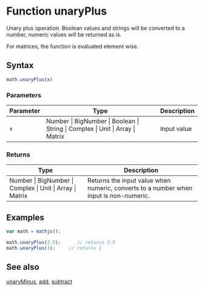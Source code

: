 # Function unaryPlus

Unary plus operation.
Boolean values and strings will be converted to a number, numeric values will be returned as is.

For matrices, the function is evaluated element wise.


## Syntax

```js
math.unaryPlus(x)
```

### Parameters

Parameter | Type | Description
--------- | ---- | -----------
`x` | Number &#124; BigNumber &#124; Boolean &#124; String &#124; Complex &#124; Unit &#124; Array &#124; Matrix |  Input value

### Returns

Type | Description
---- | -----------
Number &#124; BigNumber &#124; Complex &#124; Unit &#124; Array &#124; Matrix |  Returns the input value when numeric, converts to a number when input is non-numeric.


## Examples

```js
var math = mathjs();

math.unaryPlus(3.5);      // returns 3.5
math.unaryPlus(1);     // returns 1
```


## See also

[unaryMinus](unaryMinus.md),
[add](add.md),
[subtract](subtract.md)


<!-- Note: This file is automatically generated from source code comments. Changes made in this file will be overridden. -->
